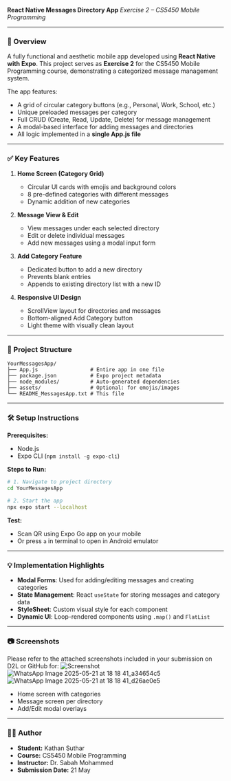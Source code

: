 **React Native Messages Directory App**
*Exercise 2 – CS5450 Mobile Programming*

---

### 📱 Overview

A fully functional and aesthetic mobile app developed using **React Native with Expo**. This project serves as **Exercise 2** for the CS5450 Mobile Programming course, demonstrating a categorized message management system.

The app features:

* A grid of circular category buttons (e.g., Personal, Work, School, etc.)
* Unique preloaded messages per category
* Full CRUD (Create, Read, Update, Delete) for message management
* A modal-based interface for adding messages and directories
* All logic implemented in a **single App.js file**

---

### ✅ Key Features

1. **Home Screen (Category Grid)**

   * Circular UI cards with emojis and background colors
   * 8 pre-defined categories with different messages
   * Dynamic addition of new categories

2. **Message View & Edit**

   * View messages under each selected directory
   * Edit or delete individual messages
   * Add new messages using a modal input form

3. **Add Category Feature**

   * Dedicated button to add a new directory
   * Prevents blank entries
   * Appends to existing directory list with a new ID

4. **Responsive UI Design**

   * ScrollView layout for directories and messages
   * Bottom-aligned Add Category button
   * Light theme with visually clean layout

---

### 📁 Project Structure

```
YourMessagesApp/
├── App.js                 # Entire app in one file
├── package.json           # Expo project metadata
├── node_modules/          # Auto-generated dependencies
├── assets/                # Optional: for emojis/images
└── README_MessagesApp.txt # This file
```

---

### 🛠 Setup Instructions

**Prerequisites:**

* Node.js
* Expo CLI (`npm install -g expo-cli`)

**Steps to Run:**

```bash
# 1. Navigate to project directory
cd YourMessagesApp

# 2. Start the app
npx expo start --localhost
```

**Test:**

* Scan QR using Expo Go app on your mobile
* Or press `a` in terminal to open in Android emulator

---

### 💡 Implementation Highlights

* **Modal Forms**: Used for adding/editing messages and creating categories
* **State Management**: React `useState` for storing messages and category data
* **StyleSheet**: Custom visual style for each component
* **Dynamic UI**: Loop-rendered components using `.map()` and `FlatList`

---

### 📷 Screenshots

Please refer to the attached screenshots included in your submission on D2L or GitHub for:
![Screenshot](https://github.com/user-attachments/assets/00eb6d31-dc56-49fc-bd15-8dfcd76b7d96)
![WhatsApp Image 2025-05-21 at 18 18 41_a34654c5](https://github.com/user-attachments/assets/e157c3ac-d4b6-4904-be61-6d3669af0f7b)
![WhatsApp Image 2025-05-21 at 18 18 41_d26ae0e5](https://github.com/user-attachments/assets/cf9ed843-9686-41b4-a630-8158c225c2b1)


* Home screen with categories
* Message screen per directory
* Add/Edit modal overlays

---



### 👨‍💻 Author

* **Student:** Kathan Suthar
* **Course:** CS5450 Mobile Programming
* **Instructor:** Dr. Sabah Mohammed
* **Submission Date:** 21 May
